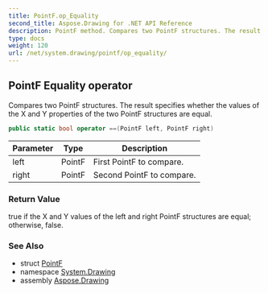 ```yaml
---
title: PointF.op_Equality
second_title: Aspose.Drawing for .NET API Reference
description: PointF method. Compares two PointF structures. The result specifies whether the values of the X and Y properties of the two PointF structures are equal
type: docs
weight: 120
url: /net/system.drawing/pointf/op_equality/
---
```

## PointF Equality operator

Compares two PointF structures. The result specifies whether the values of the X and Y properties of the two PointF structures are equal.

```csharp
public static bool operator ==(PointF left, PointF right)
```

| Parameter | Type | Description |
| --- | --- | --- |
| left | PointF | First PointF to compare. |
| right | PointF | Second PointF to compare. |

### Return Value

true if the X and Y values of the left and right PointF structures are equal; otherwise, false.

### See Also

* struct [PointF](../)
* namespace [System.Drawing](../../pointf/)
* assembly [Aspose.Drawing](../../../)


